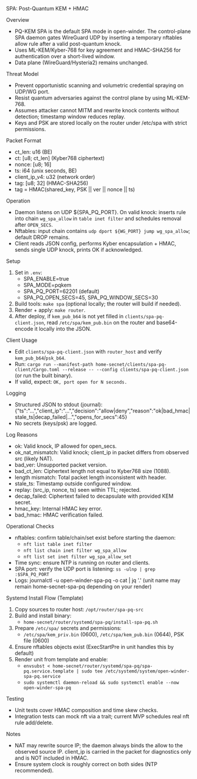 SPA: Post-Quantum KEM + HMAC

Overview
- PQ-KEM SPA is the default SPA mode in open-winder. The control-plane SPA daemon gates WireGuard UDP by inserting a temporary nftables allow rule after a valid post-quantum knock.
- Uses ML-KEM/Kyber-768 for key agreement and HMAC-SHA256 for authentication over a short-lived window.
- Data plane (WireGuard/Hysteria2) remains unchanged.

Threat Model
- Prevent opportunistic scanning and volumetric credential spraying on UDP/WG port.
- Resist quantum adversaries against the control plane by using ML-KEM-768.
- Assumes attacker cannot MITM and rewrite knock contents without detection; timestamp window reduces replay.
- Keys and PSK are stored locally on the router under /etc/spa with strict permissions.

Packet Format
- ct_len: u16 (BE)
- ct: [u8; ct_len] (Kyber768 ciphertext)
- nonce: [u8; 16]
- ts: i64 (unix seconds, BE)
- client_ip_v4: u32 (network order)
- tag: [u8; 32] (HMAC-SHA256)
- tag = HMAC(shared_key, PSK || ver || nonce || ts)

Operation
- Daemon listens on UDP ${SPA_PQ_PORT}. On valid knock: inserts rule into chain `wg_spa_allow` in `table inet filter` and schedules removal after `OPEN_SECS`.
- Nftables: input chain contains `udp dport ${WG_PORT} jump wg_spa_allow`; default DROP remains.
- Client reads JSON config, performs Kyber encapsulation + HMAC, sends single UDP knock, prints OK if acknowledged.

Setup
1. Set in `.env`:
   - SPA_ENABLE=true
   - SPA_MODE=pqkem
   - SPA_PQ_PORT=62201 (default)
   - SPA_PQ_OPEN_SECS=45, SPA_PQ_WINDOW_SECS=30
2. Build tools: `make spa` (optional locally; the router will build if needed).
3. Render + apply: `make router`.
4. After deploy, if `kem_pub_b64` is not yet filled in `clients/spa-pq-client.json`, read `/etc/spa/kem_pub.bin` on the router and base64-encode it locally into the JSON.

Client Usage
- Edit `clients/spa-pq-client.json` with `router_host` and verify `kem_pub_b64`/`psk_b64`.
- Run: `cargo run --manifest-path home-secnet/clients/spa-pq-client/Cargo.toml --release -- --config clients/spa-pq-client.json` (or run the built binary).
- If valid, expect: `OK, port open for N seconds.`

Logging
- Structured JSON to stdout (journal):
  {"ts":"...","client_ip":"...","decision":"allow|deny","reason":"ok|bad_hmac|stale_ts|decap_failed|...","opens_for_secs":45}
- No secrets (keys/psk) are logged.

Log Reasons
- ok: Valid knock, IP allowed for open_secs.
- ok_nat_mismatch: Valid knock; client_ip in packet differs from observed src (likely NAT).
- bad_ver: Unsupported packet version.
- bad_ct_len: Ciphertext length not equal to Kyber768 size (1088).
- length mismatch: Total packet length inconsistent with header.
- stale_ts: Timestamp outside configured window.
- replay: (src_ip, nonce, ts) seen within TTL; rejected.
- decap_failed: Ciphertext failed to decapsulate with provided KEM secret.
- hmac_key: Internal HMAC key error.
- bad_hmac: HMAC verification failed.

Operational Checks
- nftables: confirm table/chain/set exist before starting the daemon:
  - `nft list table inet filter`
  - `nft list chain inet filter wg_spa_allow`
  - `nft list set inet filter wg_spa_allow_set`
- Time sync: ensure NTP is running on router and clients.
- SPA port: verify the UDP port is listening: `ss -ulnp | grep :$SPA_PQ_PORT`
- Logs: journalctl -u open-winder-spa-pq -o cat | jq '.' (unit name may remain home-secnet-spa-pq depending on your render)

Systemd Install Flow (Template)
1. Copy sources to router host: `/opt/router/spa-pq-src`
2. Build and install binary:
   - `home-secnet/router/systemd/spa-pq/install-spa-pq.sh`
3. Prepare `/etc/spa/` secrets and permissions:
   - `/etc/spa/kem_priv.bin` (0600), `/etc/spa/kem_pub.bin` (0644), PSK file (0600)
4. Ensure nftables objects exist (ExecStartPre in unit handles this by default)
5. Render unit from template and enable:
   - `envsubst < home-secnet/router/systemd/spa-pq/spa-pq.service.template | sudo tee /etc/systemd/system/open-winder-spa-pq.service`
   - `sudo systemctl daemon-reload && sudo systemctl enable --now open-winder-spa-pq`

Testing
- Unit tests cover HMAC composition and time skew checks.
- Integration tests can mock nft via a trait; current MVP schedules real nft rule add/delete.

Notes
- NAT may rewrite source IP; the daemon always binds the allow to the observed source IP. client_ip is carried in the packet for diagnostics only and is NOT included in HMAC.
- Ensure system clock is roughly correct on both sides (NTP recommended).
